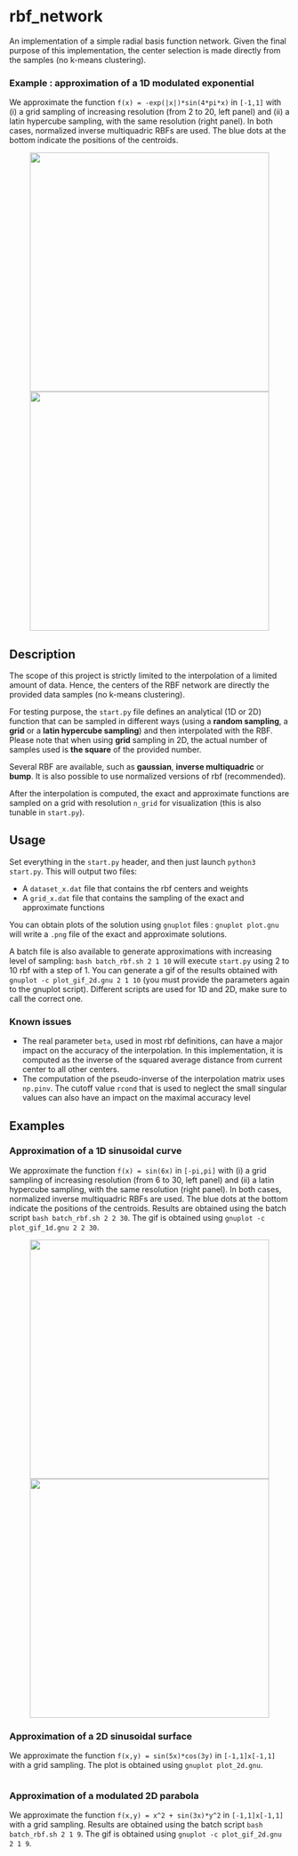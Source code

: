 # rbf_network

An implementation of a simple radial basis function network. Given the final purpose of this implementation, the center selection is made directly from the samples (no k-means clustering).

### Example : approximation of a 1D modulated exponential

We approximate the function ```f(x) = -exp(|x|)*sin(4*pi*x)``` in ```[-1,1]``` with (i) a grid sampling of increasing resolution (from 2 to 20, left panel) and (ii) a latin hypercube sampling, with the same resolution (right panel). In both cases, normalized inverse multiquadric RBFs are used. The blue dots at the bottom indicate the positions of the centroids.

<p align="center">
  <img width="430" alt="" src="https://user-images.githubusercontent.com/44053700/71672808-50e89780-2d77-11ea-8181-d8edbb025a6a.gif">
  <img width="430" alt="" src="https://user-images.githubusercontent.com/44053700/71672891-75dd0a80-2d77-11ea-93ed-d8cae4a20e71.gif">
</p>

## Description

The scope of this project is strictly limited to the interpolation of a limited amount of data. Hence, the centers of the RBF network are directly the provided data samples (no k-means clustering).

For testing purpose, the ```start.py``` file defines an analytical (1D or 2D) function that can be sampled in different ways (using a **random sampling**, a **grid** or a **latin hypercube sampling**) and then interpolated with the RBF. Please note that when using **grid** sampling in 2D, the actual number of samples used is **the square** of the provided number. 

Several RBF are available, such as **gaussian**, **inverse multiquadric** or **bump**. It is also possible to use normalized versions of rbf (recommended).

After the interpolation is computed, the exact and approximate functions are sampled on a grid with resolution ```n_grid``` for visualization (this is also tunable in ```start.py```). 

## Usage

Set everything in the ```start.py``` header, and then just launch ```python3 start.py```. This will output two files:

- A ```dataset_x.dat``` file that contains the rbf centers and weights
- A ```grid_x.dat``` file that contains the sampling of the exact and approximate functions

You can obtain plots of the solution using ```gnuplot``` files : ```gnuplot plot.gnu``` will write a ```.png``` file of the exact and approximate solutions.

A batch file is also available to generate approximations with increasing level of sampling: ```bash batch_rbf.sh 2 1 10``` will execute ```start.py``` using 2 to 10 rbf with a step of 1. You can generate a gif of the results obtained with ```gnuplot -c plot_gif_2d.gnu 2 1 10``` (you must provide the parameters again to the gnuplot script). Different scripts are used for 1D and 2D, make sure to call the correct one.

### Known issues

- The real parameter ```beta```, used in most rbf definitions, can have a major impact on the accuracy of the interpolation. In this implementation, it is computed as the inverse of the squared average distance from current center to all other centers.
- The computation of the pseudo-inverse of the interpolation matrix uses ```np.pinv```. The cutoff value ```rcond``` that is used to neglect the small singular values can also have an impact on the maximal accuracy level

## Examples

### Approximation of a 1D sinusoidal curve

We approximate the function ```f(x) = sin(6x)``` in ```[-pi,pi]``` with (i) a grid sampling of increasing resolution (from 6 to 30, left panel) and (ii) a latin hypercube sampling, with the same resolution (right panel). In both cases, normalized inverse multiquadric RBFs are used. The blue dots at the bottom indicate the positions of the centroids. Results are obtained using the batch script ```bash batch_rbf.sh 2 2 30```. The gif is obtained using ```gnuplot -c plot_gif_1d.gnu 2 2 30```.

<p align="center">
  <img width="430" alt="" src="https://user-images.githubusercontent.com/44053700/71668418-1ed03900-2d69-11ea-881c-37fd9477db99.gif">
  <img width="430" alt="" src="https://user-images.githubusercontent.com/44053700/71668431-30b1dc00-2d69-11ea-8fb5-b7da29cf157d.gif">
</p>

### Approximation of a 2D sinusoidal surface

We approximate the function ```f(x,y) = sin(5x)*cos(3y)``` in ```[-1,1]x[-1,1]``` with a grid sampling. The plot is obtained using ```gnuplot plot_2d.gnu```.

<p align="center">
  <img alt="" src="https://user-images.githubusercontent.com/44053700/71662901-66e46100-2d53-11ea-81b9-a2ced6c3e717.png">
</p>

### Approximation of a modulated 2D parabola

We approximate the function ```f(x,y) = x^2 + sin(3x)*y^2``` in ```[-1,1]x[-1,1]``` with a grid sampling. Results are obtained using the batch script ```bash batch_rbf.sh 2 1 9```. The gif is obtained using ```gnuplot -c plot_gif_2d.gnu 2 1 9```.

<p align="center">
  <img alt="" src="https://user-images.githubusercontent.com/44053700/71672058-2bf32500-2d75-11ea-928c-e0c277b306be.gif">
</p>

